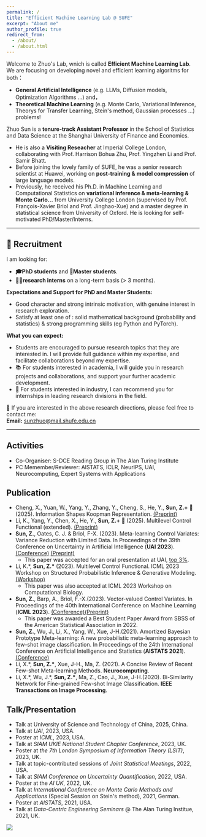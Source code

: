```yaml
---
permalink: /
title: "Efficient Machine Learning Lab @ SUFE"
excerpt: "About me"
author_profile: true
redirect_from: 
  - /about/
  - /about.html  
---
```

Welcome to Zhuo's Lab, wnich is called **Efficient Machine Learning Lab**. We are focusing on developing novel and efficient learning algoritms for both：
- **General Artificial Intelligence** (e.g. LLMs, Diffusion models, Optimization Algorithms ...) and，
- **Theoretical Machine Learning** (e.g. Monte Carlo, Variational Inference, Theorys for Transfer Learning, Stein's method, Gaussian processes ...) problems! 


Zhuo Sun is a **tenure-track Assistant Professor** in the School of Statistics and Data Science at the Shanghai University of Finance and Economics. 

- He is also a **Visiting Reseacher** at Imperial College London, collaborating with Prof. Harrison Bohua Zhu, Prof. Yingzhen Li and Prof. Samir Bhatt.
- Before joining the lovely family of SUFE, he was a senior research scientist at Huawei, working on **post-training & model compression** of large language models.
- Previously, he received his Ph.D. in Machine Learning and Computational Statistics on **variational inference & meta-learning & Monte Carlo...** from University College London (supervised by Prof. François-Xavier Briol and Prof. Jinghao-Xue) and a master degree in statistical science from University of Oxford. He is looking for self-motivated PhD/Master/Interns.

---
  
## 📢 Recruitment
I am looking for:
 *  **🎓PhD students** and **📘Master students**.  
 *  **🧑‍🔬research interns** on a long-term basis (> 3 months).

**Expectations and Support for PhD and Master Students:**
- Good character and strong intrinsic motivation, with genuine interest in research exploration.  
- Satisfy at least one of : solid mathematical background (probability and statistics) & strong programming skills (eg Python and PyTorch).

**What you can expect:**
  - Students are encouraged to pursue research topics that they are interested in. I will provide full guidance within my expertise, and facilitate collaborations beyond my expertise.  
  - 📚 For students interested in academia, I will guide you in research projects and collaborations, and support your further academic development.  
  - 💼 For students interested in industry, I can recommend you for internships in leading research divisions in the field.  

📩 If you are interested in the above research directions, please feel free to contact me:  
**Email:** [sunzhuo@mail.shufe.edu.cn](mailto:sunzhuo@mail.shufe.edu.cn)

---

##  Activities
* Co-Organiser: S-DCE Reading Group in The Alan Turing Institute
* PC Memember/Reviewer: AISTATS, ICLR, NeurIPS, UAI, Neurocomputing, Expert Systems with Applications



## Publication
* Cheng, X., Yuan, W., Yang, Y., Zhang, Y., Cheng, S., He, Y.,  __Sun, Z.\+__ 📩 (2025). Information Shapes Koopman Representation. [(Preprint)](https://arxiv.org/abs/2510.13025)
* Li, K., Yang, Y., Chen, X., He, Y., __Sun, Z.\+__ 📩 (2025). Multilevel Control Functional (extended). [(Preprint)](https://arxiv.org/abs/2305.12996)
* __Sun, Z.__, Oates, C. J. & Briol, F-X. (2023). Meta-learning Control Variates: Variance Reduction with Limited Data. In Proceedings of the 39th Conference on Uncertainty in Artificial Intelligence (__UAI 2023__). [(Conference)](https://proceedings.mlr.press/v216/sun23a.html) [(Preprint)](https://arxiv.org/abs/2303.04756)
    * This paper was accepted for an oral presentation at UAI, [top 3%]().
* Li, K.\*, __Sun, Z.\*__ (2023). Multilevel Control Functional. ICML 2023 Workshop on Structured Probabilistic Inference & Generative Modeling. [(Workshop)](https://openreview.net/pdf?id=8buHq9xP6F)
    * This paper was also accepted at ICML 2023 Workshop on Computational Biology.
*   __Sun, Z.__, Barp, A., Briol, F.-X.(2023). Vector-valued Control Variates. In Proceedings of the 40th International Conference on Machine Learning (__ICML 2023__).  [(Conference)](https://proceedings.mlr.press/v202/sun23a.html)[(Preprint)](https://arxiv.org/abs/2109.08944)
    * This paper was awarded a Best Student Paper Award from SBSS of the American Statistical Association in 2022.
*   __Sun, Z.__, Wu, J., Li, X., Yang, W., Xue, J-H.(2021). Amortized Bayesian Prototype Meta-learning: A new probabilistic meta-learning approach to few-shot image classification. In Proceedings of the 24th International Conference on Artificial Intelligence and Statistics (__AISTATS 2021__).[(Conference)](https://proceedings.mlr.press/v130/sun21a.html)
*   Li, X.\*, __Sun, Z.\*__, Xue, J-H., Ma, Z. (2021). A Concise Review of Recent Few-shot Meta-learning Methods. __Neurocomputing__.
*   Li, X.\*, Wu, J.\*, __Sun, Z.\*__, Ma, Z., Cao, J., Xue, J-H.(2020). Bi-Similarity Network for Fine-grained Few-shot Image Classification. __IEEE Transactions on Image Processing__.




## Talk/Presentation
*   Talk at University of Science and Technology of China, 2025, China.
*   Talk at _UAI_, 2023, USA.
*   Poster at _ICML_, 2023, USA.
*   Talk at _SIAM UKIE National Student Chapter Conference_, 2023, UK.
*   Poster at _the 7th London Symposium of Information Theory (LSIT)_, 2023, UK.
*   Talk at topic-contributed sessions of _Joint Statistical Meetings_, 2022, USA.
*   Talk at _SIAM Conference on Uncertainty Quantification_, 2022, USA.
*   Poster at the _AI UK_, 2022, UK.
*   Talk at _International Conference on Monte Carlo Methods and Applications_ (Special Session on Stein's method), 2021, German.
*   Poster at _AISTATS_, 2021, USA.
*   Talk at _Data-Centric Engineering Seminars_ @ The Alan Turing Institue, 2021, UK.
















<a href="https://clustrmaps.com/site/1bg2c" title="Visit tracker"><img src="//clustrmaps.com/map_v2.png?cl=080808&w=a&t=n&d=C4byDrEvOWlkQBPck4uhnEYVbsB_VEy0fAJC1qmic1s&co=ffffff&ct=808080" /></a>





